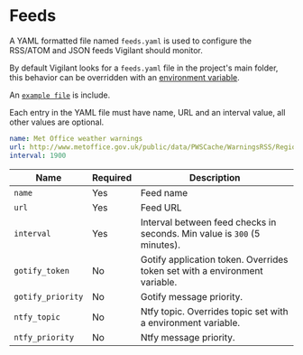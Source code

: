 # Feeds 

A YAML formatted file named `feeds.yaml` is used to configure the RSS/ATOM and JSON feeds Vigilant should monitor.

By default Vigilant looks for a `feeds.yaml` file in the project's main folder, this behavior can be overridden with an [environment variable](configuration.md#feeds-file).

An [`example file`](../feeds.example.yaml) is include.

Each entry in the YAML file must have name, URL and an interval value, all other values are optional.

```YAML
name: Met Office weather warnings
url: http://www.metoffice.gov.uk/public/data/PWSCache/WarningsRSS/Region/UK
interval: 1900
```

| Name              | Required | Description                                                                |
| ----------------- | -------- | -------------------------------------------------------------------------- |
| `name`      		| Yes      | Feed name                                                                  |
| `url`       		| Yes      | Feed URL                                                                   |
| `interval`        | Yes      | Interval between feed checks in seconds. Min value is `300` (5 minutes).   |
| `gotify_token`    | No       | Gotify application token. Overrides token set with a environment variable. |
| `gotify_priority` | No       | Gotify message priority.                                                   |
| `ntfy_topic`      | No       | Ntfy topic. Overrides topic set with a environment variable.               |
| `ntfy_priority`   | No       | Ntfy message priority.                                                     |
